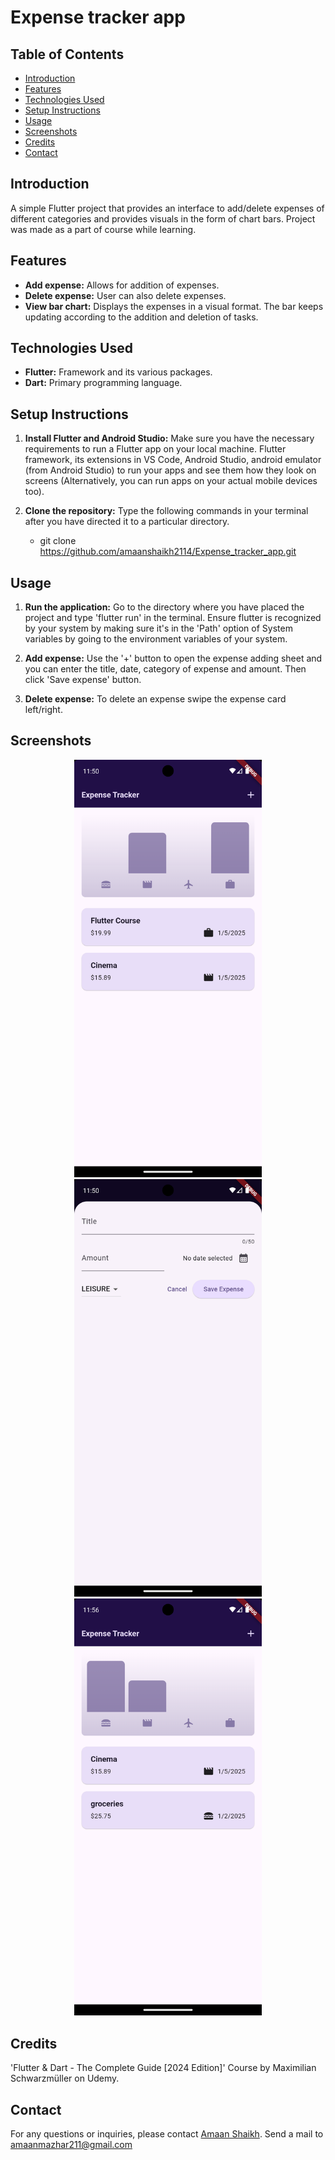 # Expense tracker app

## Table of Contents
- [Introduction](#introduction)
- [Features](#features)
- [Technologies Used](#technologies-used)
- [Setup Instructions](#setup-instructions)
- [Usage](#usage)
- [Screenshots](#screenshots)
- [Credits](#credits)
- [Contact](#contact)

## Introduction
A simple Flutter project that provides an interface to add/delete expenses of different categories and provides visuals in the form of chart bars. Project was made as a part of course while learning.

## Features
- **Add expense:** Allows for addition of expenses.
- **Delete expense:** User can also delete expenses.
- **View bar chart:** Displays the expenses in a visual format. The bar keeps updating according to the addition and deletion of tasks.

## Technologies Used
- **Flutter:** Framework and its various packages.
- **Dart:** Primary programming language.

## Setup Instructions
1. **Install Flutter and Android Studio:**
    Make sure you have the necessary requirements to run a Flutter app on your local machine. Flutter framework, its extensions in VS Code, Android Studio, android emulator (from Android Studio) to run your apps and see them how they look on screens (Alternatively, you can run apps on your actual mobile devices too).

2. **Clone the repository:**
   Type the following commands in your terminal after you have directed it to a particular directory.
   
   - git clone https://github.com/amaanshaikh2114/Expense_tracker_app.git

    
## Usage
1. **Run the application:**
    Go to the directory where you have placed the project and type 'flutter run' in the terminal. Ensure flutter is recognized by your system by making sure it's in the 'Path' option of System variables by going to the environment variables of your system.
    
2. **Add expense:**
    Use the '+' button to open the expense adding sheet and you can enter the title, date, category of expense and amount. Then click 'Save expense' button.

3. **Delete expense:**
    To delete an expense swipe the expense card left/right.

## Screenshots
<p align="center">
  <img src="screenshots/home_page.png" alt="Home page" width="300"/>
  <img src="screenshots/add_expense_sheet.png" alt="Add new expense sheet" width="300"/>
  <img src="screenshots/expense_add_del.png" alt="Adding and deleting expenses" width="300"/>
</p>

## Credits
'Flutter & Dart - The Complete Guide [2024 Edition]' Course by Maximilian Schwarzmüller on Udemy.

## Contact
For any questions or inquiries, please contact [Amaan Shaikh](mailto:amaanmazhar211@gmail.com). Send a mail to amaanmazhar211@gmail.com

